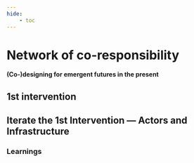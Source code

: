 ```yaml
---
hide:
    - toc
---
```


# Network of co-responsibility
**(Co-)designing for emergent futures in the present**

## 1st intervention

## Iterate the 1st Intervention — Actors and Infrastructure


### Learnings
